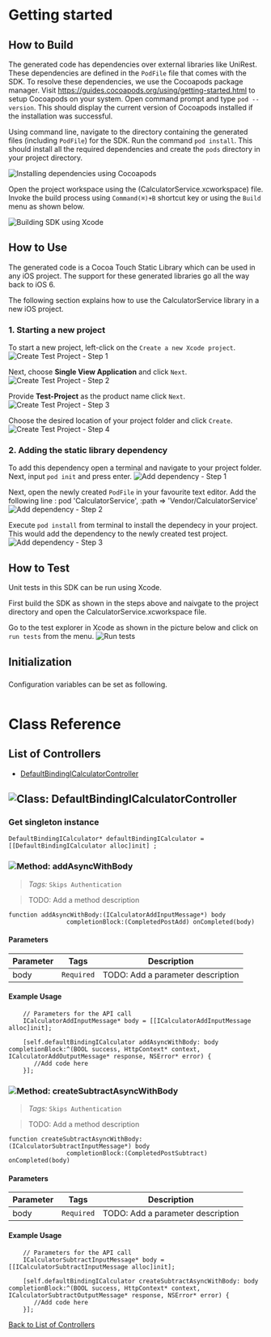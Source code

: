 # Getting started

## How to Build


The generated code has dependencies over external libraries like UniRest. These dependencies are defined in the ```PodFile``` file that comes with the SDK. 
To resolve these dependencies, we use the Cocoapods package manager.
Visit https://guides.cocoapods.org/using/getting-started.html to setup Cocoapods on your system.
Open command prompt and type ```pod --version```. This should display the current version of Cocoapods installed if the installation was successful.

Using command line, navigate to the directory containing the generated files (including ```PodFile```) for the SDK. 
Run the command ```pod install```. This should install all the required dependencies and create the ```pods``` directory in your project directory.

![Installing dependencies using Cocoapods](https://apidocs.io/illustration/objc?step=AddDependencies&workspaceFolder=CalculatorService-ObjC&workspaceName=CalculatorService&projectName=CalculatorService&rootNamespace=CalculatorService)

Open the project workspace using the (CalculatorService.xcworkspace) file. Invoke the build process using `Command(⌘)+B` shortcut key or using the `Build` menu as shown below.

![Building SDK using Xcode](https://apidocs.io/illustration/objc?step=BuildSDK&workspaceFolder=CalculatorService-ObjC&workspaceName=CalculatorService&projectName=CalculatorService&rootNamespace=CalculatorService)


## How to Use

The generated code is a Cocoa Touch Static Library which can be used in any iOS project. The support for these generated libraries go all the way back to iOS 6.

The following section explains how to use the CalculatorService library in a new iOS project.     
### 1. Starting a new project
To start a new project, left-click on the ```Create a new Xcode project```.
![Create Test Project - Step 1](https://apidocs.io/illustration/objc?step=Test1&workspaceFolder=CalculatorService-ObjC&workspaceName=CalculatorService&projectName=CalculatorService&rootNamespace=CalculatorService)

Next, choose **Single View Application** and click ```Next```.
![Create Test Project - Step 2](https://apidocs.io/illustration/objc?step=Test2&workspaceFolder=CalculatorService-ObjC&workspaceName=CalculatorService&projectName=CalculatorService&rootNamespace=CalculatorService)

Provide **Test-Project** as the product name click ```Next```.
![Create Test Project - Step 3](https://apidocs.io/illustration/objc?step=Test3&workspaceFolder=CalculatorService-ObjC&workspaceName=CalculatorService&projectName=CalculatorService&rootNamespace=CalculatorService)

Choose the desired location of your project folder and click ```Create```.
![Create Test Project - Step 4](https://apidocs.io/illustration/objc?step=Test4&workspaceFolder=CalculatorService-ObjC&workspaceName=CalculatorService&projectName=CalculatorService&rootNamespace=CalculatorService)

### 2. Adding the static library dependency
To add this dependency open a terminal and navigate to your project folder. Next, input ```pod init``` and press enter.
![Add dependency - Step 1](https://apidocs.io/illustration/objc?step=Add0&workspaceFolder=CalculatorService-ObjC&workspaceName=CalculatorService&projectName=CalculatorService&rootNamespace=CalculatorService)

Next, open the newly created ```PodFile``` in your favourite text editor. Add the following line : pod 'CalculatorService', :path => 'Vendor/CalculatorService'
![Add dependency - Step 2](https://apidocs.io/illustration/objc?step=Add1&workspaceFolder=CalculatorService-ObjC&workspaceName=CalculatorService&projectName=CalculatorService&rootNamespace=CalculatorService)

Execute `pod install` from terminal to install the dependecy in your project. This would add the dependency to the newly created test project.
![Add dependency - Step 3](https://apidocs.io/illustration/objc?step=Add2&workspaceFolder=CalculatorService-ObjC&workspaceName=CalculatorService&projectName=CalculatorService&rootNamespace=CalculatorService)


## How to Test

Unit tests in this SDK can be run using Xcode. 

First build the SDK as shown in the steps above and naivgate to the project directory and open the CalculatorService.xcworkspace file.

Go to the test explorer in Xcode as shown in the picture below and click on `run tests` from the menu. 
![Run tests](https://apidocs.io/illustration/objc?step=RunTests&workspaceFolder=CalculatorService-ObjC&workspaceName=CalculatorService&projectName=CalculatorService&rootNamespace=CalculatorService)


## Initialization

### 

Configuration variables can be set as following.
```Objc

```

# Class Reference

## <a name="list_of_controllers"></a>List of Controllers

* [DefaultBindingICalculatorController](#default_binding_i_calculator_controller)

## <a name="default_binding_i_calculator_controller"></a>![Class: ](https://apidocs.io/img/class.png ".DefaultBindingICalculatorController") DefaultBindingICalculatorController

### Get singleton instance
```objc
DefaultBindingICalculator* defaultBindingICalculator = [[DefaultBindingICalculator alloc]init] ;
```

### <a name="add_async_with_body"></a>![Method: ](https://apidocs.io/img/method.png ".DefaultBindingICalculatorController.addAsyncWithBody") addAsyncWithBody

> *Tags:*  ``` Skips Authentication ``` 

> TODO: Add a method description


```objc
function addAsyncWithBody:(ICalculatorAddInputMessage*) body
                completionBlock:(CompletedPostAdd) onCompleted(body)
```

#### Parameters

| Parameter | Tags | Description |
|-----------|------|-------------|
| body |  ``` Required ```  | TODO: Add a parameter description |





#### Example Usage

```objc
    // Parameters for the API call
    ICalculatorAddInputMessage* body = [[ICalculatorAddInputMessage alloc]init];

    [self.defaultBindingICalculator addAsyncWithBody: body  completionBlock:^(BOOL success, HttpContext* context, ICalculatorAddOutputMessage* response, NSError* error) { 
       //Add code here
    }];
```


### <a name="create_subtract_async_with_body"></a>![Method: ](https://apidocs.io/img/method.png ".DefaultBindingICalculatorController.createSubtractAsyncWithBody") createSubtractAsyncWithBody

> *Tags:*  ``` Skips Authentication ``` 

> TODO: Add a method description


```objc
function createSubtractAsyncWithBody:(ICalculatorSubtractInputMessage*) body
                completionBlock:(CompletedPostSubtract) onCompleted(body)
```

#### Parameters

| Parameter | Tags | Description |
|-----------|------|-------------|
| body |  ``` Required ```  | TODO: Add a parameter description |





#### Example Usage

```objc
    // Parameters for the API call
    ICalculatorSubtractInputMessage* body = [[ICalculatorSubtractInputMessage alloc]init];

    [self.defaultBindingICalculator createSubtractAsyncWithBody: body  completionBlock:^(BOOL success, HttpContext* context, ICalculatorSubtractOutputMessage* response, NSError* error) { 
       //Add code here
    }];
```


[Back to List of Controllers](#list_of_controllers)



